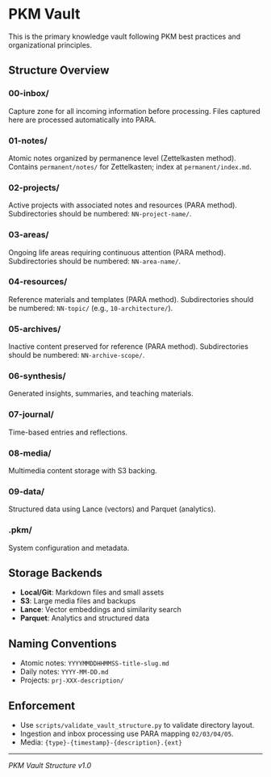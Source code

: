 # PKM Vault

This is the primary knowledge vault following PKM best practices and organizational principles.

## Structure Overview

### 00-inbox/
Capture zone for all incoming information before processing.
Files captured here are processed automatically into PARA.

### 01-notes/
Atomic notes organized by permanence level (Zettelkasten method).
Contains `permanent/notes/` for Zettelkasten; index at `permanent/index.md`.

### 02-projects/
Active projects with associated notes and resources (PARA method).
Subdirectories should be numbered: `NN-project-name/`.

### 03-areas/
Ongoing life areas requiring continuous attention (PARA method).
Subdirectories should be numbered: `NN-area-name/`.

### 04-resources/
Reference materials and templates (PARA method).
Subdirectories should be numbered: `NN-topic/` (e.g., `10-architecture/`).

### 05-archives/
Inactive content preserved for reference (PARA method).
Subdirectories should be numbered: `NN-archive-scope/`.

### 06-synthesis/
Generated insights, summaries, and teaching materials.

### 07-journal/
Time-based entries and reflections.

### 08-media/
Multimedia content storage with S3 backing.

### 09-data/
Structured data using Lance (vectors) and Parquet (analytics).

### .pkm/
System configuration and metadata.

## Storage Backends

- **Local/Git**: Markdown files and small assets
- **S3**: Large media files and backups
- **Lance**: Vector embeddings and similarity search
- **Parquet**: Analytics and structured data

## Naming Conventions

- Atomic notes: `YYYYMMDDHHMMSS-title-slug.md`
- Daily notes: `YYYY-MM-DD.md`
- Projects: `prj-XXX-description/`

## Enforcement

- Use `scripts/validate_vault_structure.py` to validate directory layout.
- Ingestion and inbox processing use PARA mapping `02/03/04/05`.
- Media: `{type}-{timestamp}-{description}.{ext}`

---

*PKM Vault Structure v1.0*
